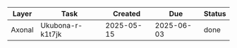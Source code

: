 | Layer   | Task             | Created    | Due        | Status   |
|---------|------------------|------------|------------|----------|
| Axonal  | Ukubona-r-k1t7jk | 2025-05-15 | 2025-06-03 | done     |